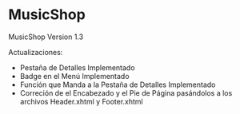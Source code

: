 # MusicShop
MusicShop Version 1.3

Actualizaciones:
- Pestaña de Detalles Implementado
- Badge en el Menú Implementado
- Función que Manda a la Pestaña de Detalles Implementado
- Correción de el Encabezado y el Pie de Página pasándolos a los archivos Header.xhtml y Footer.xhtml
